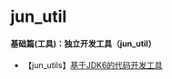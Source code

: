 # jun_util

#### 基础篇(工具)：独立开发工具（jun_util）
- 【jun_utils】[基于JDK6的代码开发工具](https://github.com/wujun728/jun_util)
